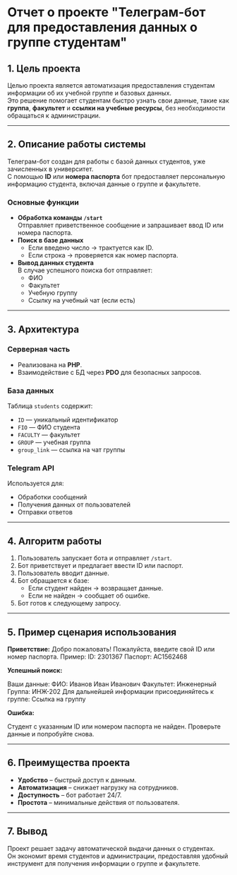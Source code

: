 # Отчет о проекте "Телеграм-бот для предоставления данных о группе студентам"

## 1. Цель проекта
Целью проекта является автоматизация предоставления студентам информации об их учебной группе и базовых данных.  
Это решение помогает студентам быстро узнать свои данные, такие как **группа**, **факультет** и **ссылки на учебные ресурсы**, без необходимости обращаться к администрации.

---

## 2. Описание работы системы
Телеграм-бот создан для работы с базой данных студентов, уже зачисленных в университет.  
С помощью **ID** или **номера паспорта** бот предоставляет персональную информацию студента, включая данные о группе и факультете.

### Основные функции
- **Обработка команды `/start`**  
  Отправляет приветственное сообщение и запрашивает ввод ID или номера паспорта.
- **Поиск в базе данных**  
  - Если введено число → трактуется как ID.  
  - Если строка → проверяется как номер паспорта.
- **Вывод данных студента**  
  В случае успешного поиска бот отправляет:
  - ФИО  
  - Факультет  
  - Учебную группу  
  - Ссылку на учебный чат (если есть)

---

## 3. Архитектура

### Серверная часть
- Реализована на **PHP**.  
- Взаимодействие с БД через **PDO** для безопасных запросов.  

### База данных
Таблица `students` содержит:
- `ID` — уникальный идентификатор  
- `FIO` — ФИО студента  
- `FACULTY` — факультет  
- `GROUP` — учебная группа  
- `group_link` — ссылка на чат группы  

### Telegram API
Используется для:
- Обработки сообщений  
- Получения данных от пользователей  
- Отправки ответов  

---

## 4. Алгоритм работы
1. Пользователь запускает бота и отправляет `/start`.  
2. Бот приветствует и предлагает ввести ID или паспорт.  
3. Пользователь вводит данные.  
4. Бот обращается к базе:  
   - Если студент найден → возвращает данные.  
   - Если не найден → сообщает об ошибке.  
5. Бот готов к следующему запросу.  

---

## 5. Пример сценария использования

**Приветствие:**
Добро пожаловать! Пожалуйста, введите свой ID или номер паспорта.
Пример:
ID: 2301367
Паспорт: AC1562468


**Успешный поиск:**


Ваши данные:
ФИО: Иванов Иван Иванович
Факультет: Инженерный
Группа: ИНЖ-202
Для дальнейшей информации присоединяйтесь к группе: Ссылка на группу


**Ошибка:**


Студент с указанным ID или номером паспорта не найден.
Проверьте данные и попробуйте снова.

---

## 6. Преимущества проекта
- **Удобство** – быстрый доступ к данным.  
- **Автоматизация** – снижает нагрузку на сотрудников.  
- **Доступность** – бот работает 24/7.  
- **Простота** – минимальные действия от пользователя.  

---

## 7. Вывод
Проект решает задачу автоматической выдачи данных о студентах.  
Он экономит время студентов и администрации, предоставляя удобный инструмент для получения информации о группе и факультете.
